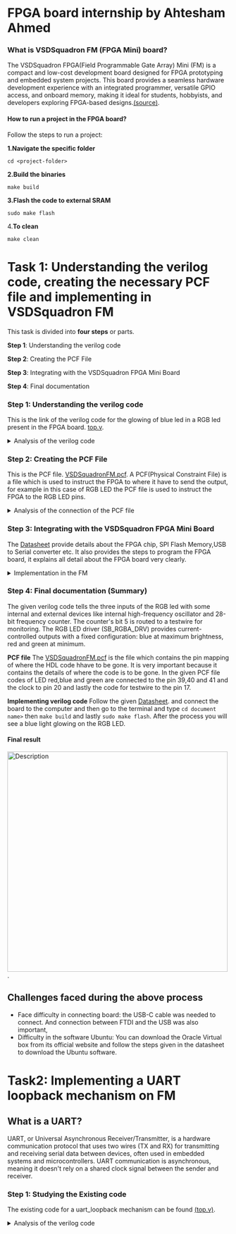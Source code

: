 # FPGA board internship by Ahtesham Ahmed
### What is VSDSquadron FM (FPGA Mini) board?

The VSDSquadron FPGA(Field Programmable Gate Array) Mini (FM) is a compact and low-cost development board designed for FPGA prototyping and embedded system projects. This board provides a seamless hardware development experience with an integrated programmer, versatile GPIO access, and onboard memory, making it ideal for students, hobbyists, and developers exploring FPGA-based designs.[(source)](https://www.vlsisystemdesign.com/vsdsquadronfm/). 


#### How to run a project in the FPGA board?
Follow the steps to run a project:

**1.Navigate the specific folder**

```cd <project-folder>```

**2.Build the binaries**

```make build```

**3.Flash the code to external SRAM**

```sudo make flash```

4.**To clean**

```make clean```

# Task 1: Understanding the verilog code, creating the necessary PCF file and implementing in VSDSquadron FM

This task is divided into **four steps** or parts. 

**Step 1**: Understanding the verilog code 

**Step 2**: Creating the PCF File

**Step 3**: Integrating with the VSDSquadron FPGA Mini Board

**Step 4**: Final documentation

### Step 1: Understanding the verilog code
This is the link of the verilog code for the glowing of blue led in a RGB led present in the FPGA board. [top.v](https://github.com/Ahtesham18112011/VSDSquadron_FM/commit/c6511d8ea1d69d50770b938977da7150673a1d7a). 

<details>
  <summary>Analysis of the verilog code</summary>
  

 ![Alt text](https://github.com/Ahtesham18112011/VSDSquadron_FM/blob/a1070567667933317187255c10d645236658f859/Screenshot%20(87).png).
  
The first section of the verilog code says. 
  
1. **led_red,led_blue,led_green**  These are the output wires that controls the colors of RGB led which carries output of logic 1 or 0

2. **hw_clk**  It is a clock that provides clock signals to the module"s timing. It is the Hardware oscillator not the internal oscillator.

3. **testwire**  it is connected to bit 5 of the frequency counter as described below
   
    ![Alt text](https://github.com/Ahtesham18112011/VSDSquadron_FM/blob/8ad84dd438e48a361c21e7749db66f1531c2e4f1/Screenshot%20(89).png).
  

#### Internal component Analysis
The module has three main internal components:-

1. **Internal Oscillator(SB_HFOSC)** It generates a internal clock signal. Control Signals:
   
*    CLKHFPU = 1'b1 
*    CLKHFEN = 1'b1 
*    CLKHF (int_oscillator)

     ![Alt text](https://github.com/Ahtesham18112011/VSDSquadron_FM/blob/b79a55e797b72e8e7fe28e90f05d9f9165e3a30f/Screenshot%20(90).png).

3. **Frequency counter** It has 27-bit register because it is described as 'reg' in the verilog code, and reg means register. Increments on every positive edge of int_osc. bit 5 is routed to the testwire.

    ![Alt text](https://github.com/Ahtesham18112011/VSDSquadron_FM/blob/180c9374ec569df8b2e8ae465a5d46fe0d1766db/Screenshot%20(91).png).

5. **RGB led driver** It allows the frequency of red and green led the lowest and blue led the highest. it sets all the leds to the lowest.

     RGBLEDEN = 1'b1 : Enables LED operation
  
     RGB0PWM = 1'b0 : Red LED minimum brightness, as described in the verilog: 1'b0. In 1'b0 it is clearly seen that it is 1 bit binary zero value.
  
     RGB1PWM = 1'b0 : Green LED minimum brightness, as described in the given verilog: 1'b0. In 1'b0 it is clearly seen that it is 1 bit binary zero value.
  
     RGB2PWM = 1'b1 : Blue LED maximum brightness, as described in the given verilog: 1'b1. In 1'b1 it is clearly seen that it is a binary, unsigned, 1-bit wide integral value.

   It also allows the current to flow equally which is "0b000001" to RGB0(red), RGB1(green), RGB2(blue)

     ![Alt text](https://github.com/Ahtesham18112011/VSDSquadron_FM/blob/03bf86577080c878397fa207beafe230e47a3c23/Screenshot%20(95).png).


#### Purpose of the verilog code

This verilog code for the FM allows it to glow a blue light in the RGB led in a controlled manner.  It provides a stable internal clock source, It provides a complete solution for RGB LED control with built-in timing and test capabilities.

 #### RGB LED driver functionality

   The RGB LED driver manages the LED outputs

* Current controllled output with minimum current setting ("0b000001").
* Enables Blue LED at maximum brightness (1'b1).
* And Red and green at minimum brightness (1'b0).
* PWM (Pulse Width Modulation) control for each color.

  </details>


 

  ### Step 2: Creating the PCF File
  
  This is the PCF file. [VSDSquadronFM.pcf](https://github.com/Ahtesham18112011/VSDSquadron_FM/blob/e42b59be2d586c9407dcfc91577753fcdb8994a9/VSDSquadronFM.pcf). A PCF(Physical Constraint File) is a file which is used to instruct the FPGA to where it have to send the output, for example in this case of RGB LED the PCF file is used to instruct the FPGA to the RGB LED pins.

 <details>
  <summary>Analysis of the connection of the PCF file</summary> 

  


*  **set_io led_red 39**: This command helps the logical signal from FPGA to reach the pin number 39 which is one of the three input pins of thr RGB LED(which glows red led).

* **set_io led_blue 40**: This command helps the logical signal from FPGA to reach the pin number 40 which is one of the three input pins of thr RGB LED(which glows blue).

* **set_io led_green 41**: This command helps the logical signal from FPGA to reach the pin number 41 which is one of the three input pins of thr RGB LED(which glows green).

*  **set_io hw_clk 20** This command helps the logical signal from FPGA to reach the pin number 20.

*  **5 set_io testwire 17** This command helps the logical signal from FPGA to reach the pin number 17.

  <img src="https://github.com/Ahtesham18112011/VSDSquadron_FM/blob/010ff4b0db3c8e0d270005114f78691f9bb029af/WhatsApp%20Image%202025-03-21%20at%202.38.37%20PM.jpeg" alt="Description" width="400"/>.

  </details>

  

### Step 3: Integrating with the VSDSquadron FPGA Mini Board

The [Datasheet](https://github.com/Ahtesham18112011/VSDSquadron_FM/blob/32ddb8c8ebc921e2051795b4388bbc49cba8ce46/VSDSquadronFMDatasheet.pdf) provide  details about the FPGA chip, SPI Flash Memory,USB to Serial converter etc. It also provides the steps to program the FPGA board, it explains all detail  about the FPGA board very clearly.

<details>
  <summary>Implementation in the FM</summary> 

According to the given [Datasheet](https://github.com/Ahtesham18112011/VSDSquadron_FM/blob/32ddb8c8ebc921e2051795b4388bbc49cba8ce46/VSDSquadronFMDatasheet.pdf). We need to do the following steps to implement the given verilog code in the FM:

1. Connect the board with the computer/laptop with a c type USB cable as described in the datasheet. Ensuring the FTDI connection. and type the command ```lsusb```. After typing this commmand you will see ”Future Technology Devices International” text in the terminal, it means the FPGA board is connected.

2. Make one more file which is called a Makefile.[Makefile](https://github.com/Ahtesham18112011/VSDSquadron_FM/blob/16f3657047eebb2d53e02e451deed799442105de/Makefile.txt).

3. Go to the software Ubuntu and in the terminal locate the file where you have made your PCF file,Verilog file and the Makefile. by pressing `cd <name of file>`

4. Ensure that there are no previous builds if there are then type `make clean`.

5. Then type `make build` to build the binaries.

6. Then type `sudo make flash` to program the FPGA. It will take some time.

7. When after this process you will see the blue LED glowing in the RGB LED.

  <img src="https://github.com/Ahtesham18112011/VSDSquadron_FM/blob/main/WhatsApp%20Image%202025-03-18%20at%209.52.28%20PM.jpeg" alt="Description" width="500"/>

  </details>

### Step 4: Final documentation (Summary)
The given verilog code tells the three inputs of the RGB led with some internal and external devices like internal high-frequency oscillator and 28-bit frequency counter. The counter's bit 5 is routed to a testwire for monitoring. The RGB LED driver (SB_RGBA_DRV) provides current-controlled outputs with a fixed configuration: blue at maximum brightness, red and green at minimum.

**PCF file**
The [VSDSquadronFM.pcf](https://github.com/Ahtesham18112011/VSDSquadron_FM/blob/e42b59be2d586c9407dcfc91577753fcdb8994a9/VSDSquadronFM.pcf) is the file which contains the pin mapping of where the HDL code hhave to be gone. It is very important because it contains the details of where the code is to be gone. In the given PCF file codes of LED red,blue and green are connected to the pin 39,40 and 41 and the clock to pin 20 and lastly the code for testwire to the pin 17. 

**Implementing verilog code**
Follow the given [Datasheet](https://github.com/Ahtesham18112011/VSDSquadron_FM/blob/32ddb8c8ebc921e2051795b4388bbc49cba8ce46/VSDSquadronFMDatasheet.pdf). and connect the board to the computer and then go to the terminal and type `cd document name>` then `make build` and lastly `sudo make flash`. After the process you will see a blue light glowing on the RGB LED.

#### Final result

<img src="https://github.com/Ahtesham18112011/VSDSquadron_FM/blob/main/WhatsApp%20Image%202025-03-18%20at%209.52.28%20PM.jpeg" alt="Description" width="500"/>.

## Challenges faced during the above process
* Face difficulty in connecting board: the USB-C cable was needed to connect. And connection between FTDI and the USB was also important,
* Difficulty in the software Ubuntu: You can download the Oracle Virtual box from its official website and follow the steps given in the datasheet to download the Ubuntu software.


# Task2: Implementing a UART loopback mechanism on FM
## What is a UART?
UART, or Universal Asynchronous Receiver/Transmitter, is a hardware communication protocol that uses two wires (TX and RX) for transmitting and receiving serial data between devices, often used in embedded systems and microcontrollers. UART communication is asynchronous, meaning it doesn't rely on a shared clock signal between the sender and receiver. 

### Step 1: Studying the Existing code 
The existing code for a uart_loopback mechanism can be found [(top.v)](https://github.com/Ahtesham18112011/VSDSquadron_FM/blob/9617df7d78351e321941a7b556ba17ce3c103f22/uart-top.v). 
<details>
  <summary>Analysis of the verilog code</summary>
   ![Alt text](https://github.com/Ahtesham18112011/VSDSquadron_FM/blob/b2e72bae034c95a30bc69764fde0108752177795/Screenshot%20(94).png).
  
  The module of the verilog code explains four output and two input pins:
  
  1. **led_red led_blue led_green**: These are the three output wires that contriols the RGB LED.
  2. **uarttx**: This is the Transmission pin of the UART
  3. **uartx**: Thgis is the reciever pin of UART.

  





  

  
  
   

   


